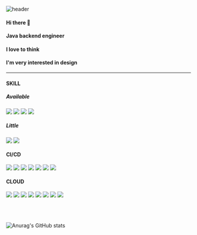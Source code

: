 ![header](https://capsule-render.vercel.app/api?type=rounded&color=f25c36&height=150&section=header&text=G0RANI&fontSize=90)

#### Hi there 👋
#### Java backend engineer
#### I love to think
#### I'm very interested in design
* * *
#### SKILL
<div>

##### Available
<img src="https://img.shields.io/badge/Java-007396?style=for-the-badge&logo=OpenJDK&logoColor=white"/>
<img src="https://img.shields.io/badge/spring-6DB33F?style=for-the-badge&logo=spring&logoColor=white">
<img src="https://img.shields.io/badge/springboot-6DB33F?style=for-the-badge&logo=springboot&logoColor=white">
<img src="https://img.shields.io/badge/jpa-232F3E?style=for-the-badge&logo=&logoColor=white">
  
##### Little 
<img src="https://img.shields.io/badge/python-3776AB?style=for-the-badge&logo=python&logoColor=white"/>
<img src="https://img.shields.io/badge/mybatis-232F3E?style=for-the-badge&logo=&logoColor=white">

#### CI/CD
<img src="https://img.shields.io/badge/git-F05032?style=for-the-badge&logo=git&logoColor=white">
<img src="https://img.shields.io/badge/AWScodecommit-F05032?style=for-the-badge&logo=amazonaws&logoColor=white">
<img src="https://img.shields.io/badge/docker-2496ED?style=for-the-badge&logo=docker&logoColor=white">
<img src="https://img.shields.io/badge/kubernetes-326CE5?style=for-the-badge&logo=kubernetes&logoColor=white">
<img src="https://img.shields.io/badge/jenkins-D24939?style=for-the-badge&logo=jenkins&logoColor=white">
<img src="https://img.shields.io/badge/argo-EF7B4D?style=for-the-badge&logo=argo&logoColor=white">
<img src="https://img.shields.io/badge/AWSCodePipeline-F05032?style=for-the-badge&logo=amazonaws&logoColor=white">

#### CLOUD
<img src="https://img.shields.io/badge/amazonaws-232F3E?style=for-the-badge&logo=amazonaws&logoColor=white">
<img src="https://img.shields.io/badge/amazonrds-527FFF?style=for-the-badge&logo=amazonrds&logoColor=white">
<img src="https://img.shields.io/badge/amazons3-569A31?style=for-the-badge&logo=amazons3&logoColor=white">
<img src="https://img.shields.io/badge/awslambda-FF9900?style=for-the-badge&logo=awslambda&logoColor=white">
<img src="https://img.shields.io/badge/amazonec2-FF9900?style=for-the-badge&logo=amazonec2&logoColor=white">
<img src="https://img.shields.io/badge/amazoneks-FF9900?style=for-the-badge&logo=amazoneks&logoColor=white">
<img src="https://img.shields.io/badge/amazonsns-FF4F8B?style=for-the-badge&logo=amazonaws&logoColor=white">
<img src="https://img.shields.io/badge/amazonsqs-FF4F8B?style=for-the-badge&logo=amazonsqs&logoColor=white">
</div>
</br>
</br>
</br>

![Anurag's GitHub stats](https://github-readme-stats.vercel.app/api?username=g0rani&show_icons=true&theme=radical)
<!--
**G0RANI/G0RANI** is a ✨ _special_ ✨ repository because its `README.md` (this file) appears on your GitHub profile.

Here are some ideas to get you started:

- 🔭 I’m currently working on ...
- 🌱 I’m currently learning ...
- 👯 I’m looking to collaborate on ...
- 🤔 I’m looking for help with ...
- 💬 Ask me about ...
- 📫 How to reach me: ...
- 😄 Pronouns: ...
- ⚡ Fun fact: ...
-->

